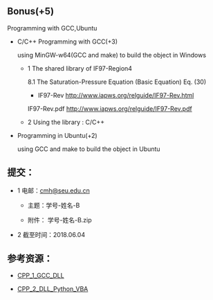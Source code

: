 ## Bonus(+5) 

  Programming with GCC,Ubuntu
 
* C/C++ Programming with GCC(+3) 

  using MinGW-w64(GCC and make) to build the object in Windows   

  * 1 The shared library of IF97-Region4
    
    8.1 The Saturation-Pressure Equation (Basic Equation)  Eq. (30)

    * IF97-Rev http://www.iapws.org/relguide/IF97-Rev.html
         
    IF97-Rev.pdf  http://www.iapws.org/relguide/IF97-Rev.pdf

  * 2 Using the library : C/C++ 
 
* Programming in Ubuntu(+2)   
  
    using GCC and make to build the object in Ubuntu 

## 提交：

* 1 电邮：cmh@seu.edu.cn

   * 主题：学号-姓名-B
  
   * 附件： 学号-姓名-B.zip

* 2 截至时间：2018.06.04

## 参考资源：

* [CPP_1_GCC_DLL](http://nbviewer.ipython.org/github/PySEE/home/tree/S2018/notebook/CPP_1_GCC_DLL.ipynb)

* [CPP_2_DLL_Python_VBA](http://nbviewer.ipython.org/github/PySEE/home/tree/S2018/notebook/CPP_2_DLL_Python_VBA.ipynb)



